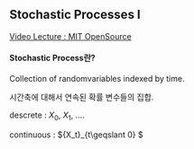 ## Stochastic Processes I 

[Video Lecture : MIT OpenSource](https://www.youtube.com/watch?v=TuTmC8aOQJE)


#### Stochastic Process란? 

Collection of randomvariables indexed by time. 

시간축에 대해서 연속된 확률 변수들의 집합.

descrete : $X_0$, $X_1$, .... 

continuous : $\{X_t\}_{t\geqslant 0} $
